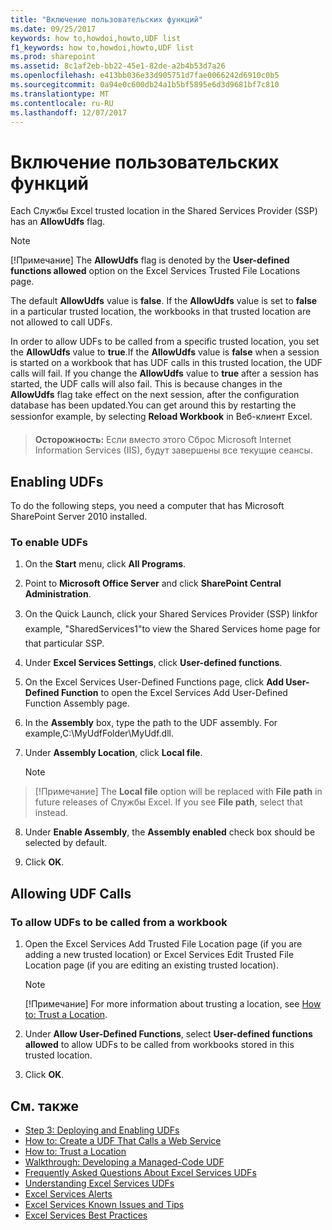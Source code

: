 ```yaml
---
title: "Включение пользовательских функций"
ms.date: 09/25/2017
keywords: how to,howdoi,howto,UDF list
f1_keywords: how to,howdoi,howto,UDF list
ms.prod: sharepoint
ms.assetid: 8c1af2eb-bb22-45e1-82de-a2b4b53d7a26
ms.openlocfilehash: e413bb036e33d905751d7fae0066242d6910c0b5
ms.sourcegitcommit: 0a94e0c600db24a1b5bf5895e6d3d9681bf7c810
ms.translationtype: MT
ms.contentlocale: ru-RU
ms.lasthandoff: 12/07/2017
---
```

# <a name="enable-udfs"></a>Включение пользовательских функций

Each Службы Excel trusted location in the Shared Services Provider (SSP) has an **AllowUdfs** flag.
  
> [!NOTE]
> [!Примечание] The **AllowUdfs** flag is denoted by the **User-defined functions allowed** option on the Excel Services Trusted File Locations page.
  
    
    


The default **AllowUdfs** value is **false**. If the **AllowUdfs** value is set to **false** in a particular trusted location, the workbooks in that trusted location are not allowed to call UDFs.
  
    
    

In order to allow UDFs to be called from a specific trusted location, you set the **AllowUdfs** value to **true**.If the **AllowUdfs** value is **false** when a session is started on a workbook that has UDF calls in this trusted location, the UDF calls will fail. If you change the **AllowUdfs** value to **true** after a session has started, the UDF calls will also fail. This is because changes in the **AllowUdfs** flag take effect on the next session, after the configuration database has been updated.You can get around this by restarting the sessionfor example, by selecting **Reload Workbook** in Веб-клиент Excel.
> **Осторожность:** Если вместо этого Сброс Microsoft Internet Information Services (IIS), будут завершены все текущие сеансы. 
  
    
    


## <a name="enabling-udfs"></a>Enabling UDFs

To do the following steps, you need a computer that has Microsoft SharePoint Server 2010 installed.
  
    
    

### <a name="to-enable-udfs"></a>To enable UDFs


1. On the **Start** menu, click **All Programs**. 
    
  
2. Point to **Microsoft Office Server** and click **SharePoint Central Administration**. 
    
  
3. On the Quick Launch, click your Shared Services Provider (SSP) linkfor example, "SharedServices1"to view the Shared Services home page for that particular SSP.
    
  
4. Under **Excel Services Settings**, click **User-defined functions**. 
    
  
5. On the Excel Services User-Defined Functions page, click **Add User-Defined Function** to open the Excel Services Add User-Defined Function Assembly page.
    
  
6. In the **Assembly** box, type the path to the UDF assembly. For example,C:\\MyUdfFolder\\MyUdf.dll.
    
  
7. Under **Assembly Location**, click **Local file**.
    
    > [!NOTE]
  > [!Примечание] The **Local file** option will be replaced with **File path** in future releases of Службы Excel. If you see **File path**, select that instead.   
  
8. Under **Enable Assembly**, the **Assembly enabled** check box should be selected by default.
    
  
9. Click **OK**.
    
  

## <a name="allowing-udf-calls"></a>Allowing UDF Calls


### <a name="to-allow-udfs-to-be-called-from-a-workbook"></a>To allow UDFs to be called from a workbook


1. Open the Excel Services Add Trusted File Location page (if you are adding a new trusted location) or Excel Services Edit Trusted File Location page (if you are editing an existing trusted location). 
    
    > [!NOTE]
    > [!Примечание] For more information about trusting a location, see  [How to: Trust a Location](how-to-trust-a-location.md). 

2. Under **Allow User-Defined Functions**, select **User-defined functions allowed** to allow UDFs to be called from workbooks stored in this trusted location.
    
  
3. Click **OK**.
    
  

## <a name="see-also"></a>См. также

- [Step 3: Deploying and Enabling UDFs](step-3-deploying-and-enabling-udfs.md)
- [How to: Create a UDF That Calls a Web Service](how-to-create-a-udf-that-calls-a-web-service.md)
- [How to: Trust a Location](how-to-trust-a-location.md)
- [Walkthrough: Developing a Managed-Code UDF](walkthrough-developing-a-managed-code-udf.md)
- [Frequently Asked Questions About Excel Services UDFs](frequently-asked-questions-about-excel-services-udfs.md)
- [Understanding Excel Services UDFs](understanding-excel-services-udfs.md)
- [Excel Services Alerts](excel-services-alerts.md)
- [Excel Services Known Issues and Tips](excel-services-known-issues-and-tips.md)
- [Excel Services Best Practices](excel-services-best-practices.md)
